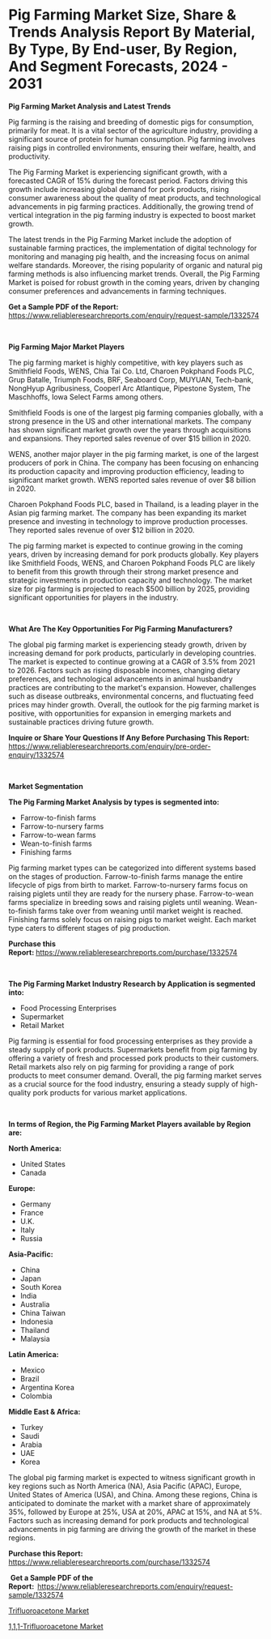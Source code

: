 <p><h1>Pig Farming Market Size, Share & Trends Analysis Report By Material, By Type, By End-user, By Region, And Segment Forecasts, 2024 - 2031</h1></p><p><strong>Pig Farming Market Analysis and Latest Trends</strong></p>
<p><p>Pig farming is the raising and breeding of domestic pigs for consumption, primarily for meat. It is a vital sector of the agriculture industry, providing a significant source of protein for human consumption. Pig farming involves raising pigs in controlled environments, ensuring their welfare, health, and productivity.</p><p>The Pig Farming Market is experiencing significant growth, with a forecasted CAGR of 15% during the forecast period. Factors driving this growth include increasing global demand for pork products, rising consumer awareness about the quality of meat products, and technological advancements in pig farming practices. Additionally, the growing trend of vertical integration in the pig farming industry is expected to boost market growth.</p><p>The latest trends in the Pig Farming Market include the adoption of sustainable farming practices, the implementation of digital technology for monitoring and managing pig health, and the increasing focus on animal welfare standards. Moreover, the rising popularity of organic and natural pig farming methods is also influencing market trends. Overall, the Pig Farming Market is poised for robust growth in the coming years, driven by changing consumer preferences and advancements in farming techniques.</p></p>
<p><strong>Get a Sample PDF of the Report:&nbsp;</strong> <a href="https://www.reliableresearchreports.com/enquiry/request-sample/1332574">https://www.reliableresearchreports.com/enquiry/request-sample/1332574</a></p>
<p>&nbsp;</p>
<p><strong>Pig Farming Major Market Players</strong></p>
<p><p>The pig farming market is highly competitive, with key players such as Smithfield Foods, WENS, Chia Tai Co. Ltd, Charoen Pokphand Foods PLC, Grup Batalle, Triumph Foods, BRF, Seaboard Corp, MUYUAN, Tech-bank, NongHyup Agribusiness, Cooperl Arc Atlantique, Pipestone System, The Maschhoffs, Iowa Select Farms among others.</p><p>Smithfield Foods is one of the largest pig farming companies globally, with a strong presence in the US and other international markets. The company has shown significant market growth over the years through acquisitions and expansions. They reported sales revenue of over $15 billion in 2020.</p><p>WENS, another major player in the pig farming market, is one of the largest producers of pork in China. The company has been focusing on enhancing its production capacity and improving production efficiency, leading to significant market growth. WENS reported sales revenue of over $8 billion in 2020.</p><p>Charoen Pokphand Foods PLC, based in Thailand, is a leading player in the Asian pig farming market. The company has been expanding its market presence and investing in technology to improve production processes. They reported sales revenue of over $12 billion in 2020.</p><p>The pig farming market is expected to continue growing in the coming years, driven by increasing demand for pork products globally. Key players like Smithfield Foods, WENS, and Charoen Pokphand Foods PLC are likely to benefit from this growth through their strong market presence and strategic investments in production capacity and technology. The market size for pig farming is projected to reach $500 billion by 2025, providing significant opportunities for players in the industry.</p></p>
<p>&nbsp;</p>
<p><strong>What Are The Key Opportunities For Pig Farming Manufacturers?</strong></p>
<p><p>The global pig farming market is experiencing steady growth, driven by increasing demand for pork products, particularly in developing countries. The market is expected to continue growing at a CAGR of 3.5% from 2021 to 2026. Factors such as rising disposable incomes, changing dietary preferences, and technological advancements in animal husbandry practices are contributing to the market's expansion. However, challenges such as disease outbreaks, environmental concerns, and fluctuating feed prices may hinder growth. Overall, the outlook for the pig farming market is positive, with opportunities for expansion in emerging markets and sustainable practices driving future growth.</p></p>
<p><strong>Inquire or Share Your Questions If Any Before Purchasing This Report:</strong> <a href="https://www.reliableresearchreports.com/enquiry/pre-order-enquiry/1332574">https://www.reliableresearchreports.com/enquiry/pre-order-enquiry/1332574</a></p>
<p>&nbsp;</p>
<p><strong>Market Segmentation</strong></p>
<p><strong>The Pig Farming Market Analysis by types is segmented into:</strong></p>
<p><ul><li>Farrow-to-finish farms</li><li>Farrow-to-nursery farms</li><li>Farrow-to-wean farms</li><li>Wean-to-finish farms</li><li>Finishing farms</li></ul></p>
<p><p>Pig farming market types can be categorized into different systems based on the stages of production. Farrow-to-finish farms manage the entire lifecycle of pigs from birth to market. Farrow-to-nursery farms focus on raising piglets until they are ready for the nursery phase. Farrow-to-wean farms specialize in breeding sows and raising piglets until weaning. Wean-to-finish farms take over from weaning until market weight is reached. Finishing farms solely focus on raising pigs to market weight. Each market type caters to different stages of pig production.</p></p>
<p><strong>Purchase this Report:&nbsp;</strong><a href="https://www.reliableresearchreports.com/purchase/1332574">https://www.reliableresearchreports.com/purchase/1332574</a></p>
<p>&nbsp;</p>
<p><strong>The Pig Farming Market Industry Research by Application is segmented into:</strong></p>
<p><ul><li>Food Processing Enterprises</li><li>Supermarket</li><li>Retail Market</li></ul></p>
<p><p>Pig farming is essential for food processing enterprises as they provide a steady supply of pork products. Supermarkets benefit from pig farming by offering a variety of fresh and processed pork products to their customers. Retail markets also rely on pig farming for providing a range of pork products to meet consumer demand. Overall, the pig farming market serves as a crucial source for the food industry, ensuring a steady supply of high-quality pork products for various market applications.</p></p>
<p>&nbsp;</p>
<p><strong>In terms of Region, the Pig Farming Market Players available by Region are:</strong></p>
<p>
    <p> <strong> North America: </strong>
        <ul>
            <li>United States</li>
            <li>Canada</li>
        </ul>
        </p> 
    <p> <strong> Europe: </strong>
        <ul>
            <li>Germany</li>
            <li>France</li>
            <li>U.K.</li>
            <li>Italy</li>
            <li>Russia</li>
        </ul>
        </p> 
    <p> <strong> Asia-Pacific: </strong>
        <ul>
            <li>China</li>
            <li>Japan</li>
            <li>South Korea</li>
            <li>India</li>
            <li>Australia</li>
            <li>China Taiwan</li>
            <li>Indonesia</li>
            <li>Thailand</li>
            <li>Malaysia</li>
        </ul>
        </p> 
    <p> <strong> Latin America: </strong>
        <ul>
            <li>Mexico</li>
            <li>Brazil</li>
            <li>Argentina Korea</li>
            <li>Colombia</li>
        </ul>
        </p> 
    <p> <strong> Middle East & Africa: </strong>
        <ul>
            <li>Turkey</li>
            <li>Saudi</li>
            <li>Arabia</li>
            <li>UAE</li>
            <li>Korea</li>
        </ul>
    </p>
    </p>
<p><p>The global pig farming market is expected to witness significant growth in key regions such as North America (NA), Asia Pacific (APAC), Europe, United States of America (USA), and China. Among these regions, China is anticipated to dominate the market with a market share of approximately 35%, followed by Europe at 25%, USA at 20%, APAC at 15%, and NA at 5%. Factors such as increasing demand for pork products and technological advancements in pig farming are driving the growth of the market in these regions.</p></p>
<p><strong>Purchase this Report: </strong><a href="https://www.reliableresearchreports.com/purchase/1332574">https://www.reliableresearchreports.com/purchase/1332574</a></p>
<p>&nbsp;<strong>Get a Sample PDF of the Report:&nbsp;&nbsp;</strong><a href="https://www.reliableresearchreports.com/enquiry/request-sample/1332574">https://www.reliableresearchreports.com/enquiry/request-sample/1332574</a></p>
<p><strong></strong></p>
<p><p><a href="https://issuu.com/reportprime-2/docs/trifluoroacetone-market-size-2030.pptx">Trifluoroacetone Market</a></p><p><a href="https://issuu.com/reportprime-2/docs/111-trifluoroacetone-market-size-2030.pptx">1,1,1-Trifluoroacetone Market</a></p></p>